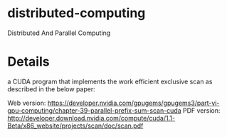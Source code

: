 # distributed-computing
Distributed And Parallel Computing

# Details

a CUDA program that implements the work efficient exclusive scan as described in the below paper:

Web version: https://developer.nvidia.com/gpugems/gpugems3/part-vi-gpu-computing/chapter-39-parallel-prefix-sum-scan-cuda
PDF version: http://developer.download.nvidia.com/compute/cuda/1.1-Beta/x86_website/projects/scan/doc/scan.pdf
